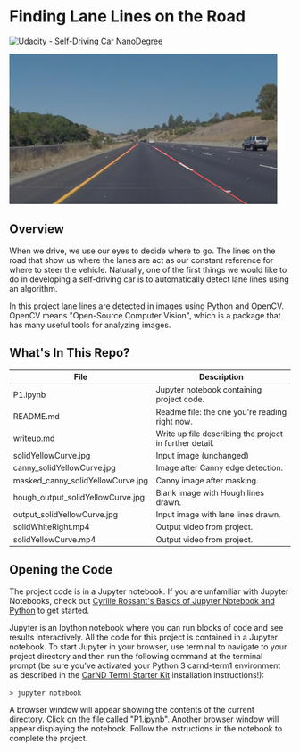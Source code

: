 # **Finding Lane Lines on the Road** 
[![Udacity - Self-Driving Car NanoDegree](https://s3.amazonaws.com/udacity-sdc/github/shield-carnd.svg)](http://www.udacity.com/drive)

<img src="output_solidYellowCurve.jpg" width="480" alt="Output Image" />

Overview
---

When we drive, we use our eyes to decide where to go.  The lines on the road that show us where the lanes are act as our constant reference for where to steer the vehicle.  Naturally, one of the first things we would like to do in developing a self-driving car is to automatically detect lane lines using an algorithm.

In this project lane lines are detected in images using Python and OpenCV.  OpenCV means "Open-Source Computer Vision", which is a package that has many useful tools for analyzing images.  

What's In This Repo?
---
File | Description
---- | -----------
P1.ipynb | Jupyter notebook containing project code.
README.md | Readme file: the one you're reading right now.
writeup.md | Write up file describing the project in further detail.
solidYellowCurve.jpg | Input image (unchanged)
canny_solidYellowCurve.jpg | Image after Canny edge detection.
masked_canny_solidYellowCurve.jpg | Canny image after masking.
hough_output_solidYellowCurve.jpg | Blank image with Hough lines drawn.
output_solidYellowCurve.jpg | Input image with lane lines drawn.
solidWhiteRight.mp4 | Output video from project.
solidYellowCurve.mp4 | Output video from project.


Opening the Code
---

The project code is in a Jupyter notebook.  If you are unfamiliar with Jupyter Notebooks, check out <A HREF="https://www.packtpub.com/books/content/basics-jupyter-notebook-and-python" target="_blank">Cyrille Rossant's Basics of Jupyter Notebook and Python</A> to get started.

Jupyter is an Ipython notebook where you can run blocks of code and see results interactively.  All the code for this project is contained in a Jupyter notebook. To start Jupyter in your browser, use terminal to navigate to your project directory and then run the following command at the terminal prompt (be sure you've activated your Python 3 carnd-term1 environment as described in the [CarND Term1 Starter Kit](https://github.com/udacity/CarND-Term1-Starter-Kit/blob/master/README.md) installation instructions!):

`> jupyter notebook`

A browser window will appear showing the contents of the current directory.  Click on the file called "P1.ipynb".  Another browser window will appear displaying the notebook.  Follow the instructions in the notebook to complete the project.  


